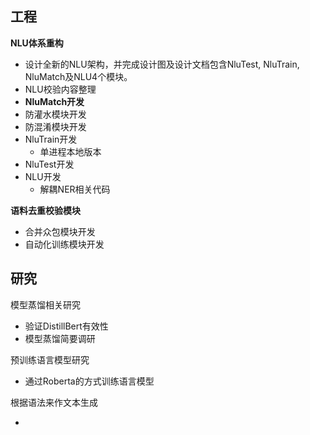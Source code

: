 ## 工程
**NLU体系重构**

- 设计全新的NLU架构，并完成设计图及设计文档包含NluTest, NluTrain, NluMatch及NLU4个模块。
- NLU校验内容整理
- **NluMatch开发**
- 防灌水模块开发
- 防混淆模块开发
- NluTrain开发
  - 单进程本地版本
- NluTest开发
- NLU开发
  - 解耦NER相关代码

**语料去重校验模块**

- 合并众包模块开发
- 自动化训练模块开发

## 研究

模型蒸馏相关研究

- 验证DistillBert有效性
- 模型蒸馏简要调研

预训练语言模型研究

- 通过Roberta的方式训练语言模型

根据语法来作文本生成

- 